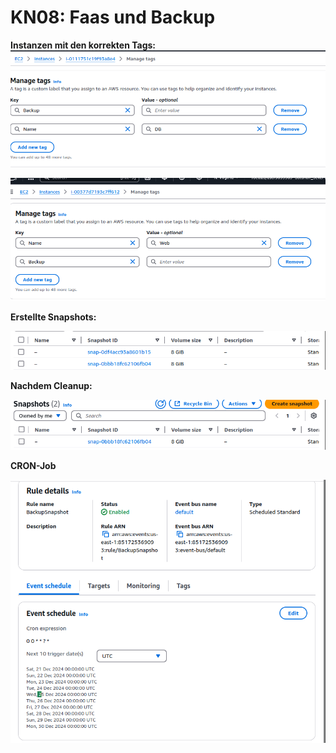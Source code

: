 # KN08: Faas und Backup

**Instanzen mit den korrekten Tags:**
![1734706195312](image/Readme/1734706195312.png)

![1734706210347](image/Readme/1734706210347.png)

**Erstellte Snapshots:**

![1734706243191](image/Readme/1734706243191.png)

**Nachdem Cleanup:**

![1734706403909](image/Readme/1734706403909.png)

**CRON-Job**

![1734706821896](image/Readme/1734706821896.png)
